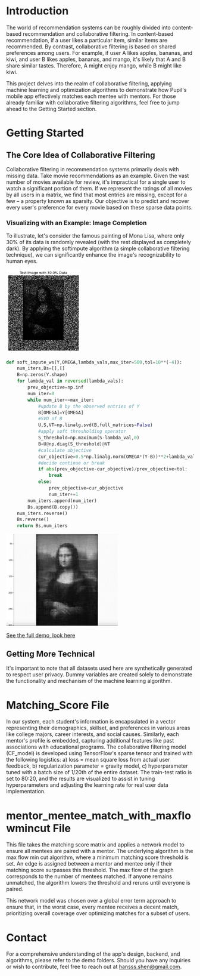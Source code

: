 # Introduction

The world of recommendation systems can be roughly divided into content-based recommendation and collaborative filtering. In content-based recommendation, if a user likes a particular item, similar items are recommended. By contrast, collaborative filtering is based on shared preferences among users. For example, if user A likes apples, bananas, and kiwi, and user B likes apples, bananas, and mango, it's likely that A and B share similar tastes. Therefore, A might enjoy mango, while B might like kiwi.

This project delves into the realm of collaborative filtering, applying machine learning and optimization algorithms to demonstrate how Pupil's mobile app effectively matches each mentee with mentors. For those already familiar with collaborative filtering algorithms, feel free to jump ahead to the Getting Started section.

# Getting Started

## The Core Idea of Collaborative Filtering

Collaborative filtering in recommendation systems primarily deals with missing data. Take movie recommendations as an example. Given the vast number of movies available for review, it's impractical for a single user to watch a significant portion of them. If we represent the ratings of all movies by all users in a matrix, we find that most entries are missing, except for a few – a property known as sparsity. Our objective is to predict and recover every user's preference for every movie based on these sparse data points.

### Visualizing with an Example: Image Completion

To illustrate, let's consider the famous painting of Mona Lisa, where only 30% of its data is randomly revealed (with the rest displayed as completely dark). By applying the softimpute algorithm (a simple collaborative filtering technique), we can significantly enhance the image's recognizability to human eyes.

<img src="https://github.com/hansssxyz/Pupil_Matching_Algorithm/blob/main/getting_started_example/mona_incomplete.png" alt="Incomplete Image" width=200>

```python
def soft_impute_ws(Y,OMEGA,lambda_vals,max_iter=500,tol=10**(-4)):
    num_iters,Bs=[],[]
    B=np.zeros(Y.shape)
    for lambda_val in reversed(lambda_vals):
        prev_objective=np.inf
        num_iter=0
        while num_iter<=max_iter:
            #update B by the observed entries of Y
            B[OMEGA]=Y[OMEGA]
            #SVD of B
            U,S,VT=np.linalg.svd(B,full_matrices=False)
            #apply soft thresholding operator
            S_threshold=np.maximum(S-lambda_val,0)
            B=U@np.diag(S_threshold)@VT
            #calculate objective 
            cur_objective=0.5*np.linalg.norm(OMEGA*(Y-B))**2+lambda_val*np.sum(S_threshold)
            #decide continue or break 
            if abs(prev_objective-cur_objective)/prev_objective<tol:
                break 
            else:
                prev_objective=cur_objective
                num_iter+=1
        num_iters.append(num_iter)
        Bs.append(B.copy())
    num_iters.reverse()
    Bs.reverse()
    return Bs,num_iters
```

<img src="https://github.com/hansssxyz/Pupil_Matching_Algorithm/blob/main/getting_started_example/mona_completed.png" alt="Completed Image" width=300>

[See the full demo, look here](https://github.com/hansssxyz/Pupil_Matching_Algorithm/blob/main/getting_started_example/MatrixCompletion_Algos_Demo.ipynb)

## Getting More Technical

It's important to note that all datasets used here are synthetically generated to respect user privacy. Dummy variables are created solely to demonstrate the functionality and mechanism of the machine learning algorithm.

# Matching_Score File

In our system, each student's information is encapsulated in a vector representing their demographics, skillset, and preferences in various areas like college majors, career interests, and social causes. Similarly, each mentor's profile is embedded, capturing additional features like past associations with educational programs. The collaborative filtering model (CF_model) is developed using TensorFlow's sparse tensor and trained with the following logistics: a) loss = mean square loss from actual user feedback, b) regularization parameter = gravity model, c) hyperparameter tuned with a batch size of 1/20th of the entire dataset. The train-test ratio is set to 80:20, and the results are visualized to assist in tuning hyperparameters and adjusting the learning rate for real user data implementation.

# mentor_mentee_match_with_maxflowmincut File

This file takes the matching score matrix and applies a network model to ensure all mentees are paired with a mentor. The underlying algorithm is the max flow min cut algorithm, where a minimum matching score threshold is set. An edge is assigned between a mentor and mentee only if their matching score surpasses this threshold. The max flow of the graph corresponds to the number of mentees matched. If anyone remains unmatched, the algorithm lowers the threshold and reruns until everyone is paired.

This network model was chosen over a global error term approach to ensure that, in the worst case, every mentee receives a decent match, prioritizing overall coverage over optimizing matches for a subset of users.

# Contact

For a comprehensive understanding of the app's design, backend, and algorithms, please refer to the demo folders. Should you have any inquiries or wish to contribute, feel free to reach out at [hansss.shen@gmail.com](mailto:hansss.shen@gmail.com).
